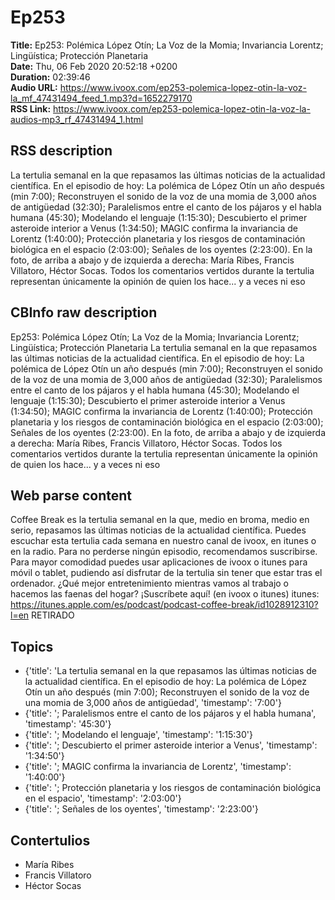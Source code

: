 # Ep253  
**Title:** Ep253: Polémica López Otín; La Voz de la Momia; Invariancia Lorentz; Lingüística; Protección Planetaria  
**Date:** Thu, 06 Feb 2020 20:52:18 +0200  
**Duration:** 02:39:46  
**Audio URL:** https://www.ivoox.com/ep253-polemica-lopez-otin-la-voz-la_mf_47431494_feed_1.mp3?d=1652279170  
**RSS Link:** https://www.ivoox.com/ep253-polemica-lopez-otin-la-voz-la-audios-mp3_rf_47431494_1.html  

## RSS description
La tertulia semanal en la que repasamos las últimas noticias de la actualidad científica. En el episodio de hoy: La polémica de López Otín un año después (min 7:00); Reconstruyen el sonido de la voz de una momia de 3,000 años de antigüedad (32:30); Paralelismos entre el canto de los pájaros y el habla humana (45:30); Modelando el lenguaje (1:15:30); Descubierto el primer asteroide interior a Venus (1:34:50); MAGIC confirma la invariancia de Lorentz (1:40:00); Protección planetaria y los riesgos de contaminación biológica en el espacio (2:03:00); Señales de los oyentes (2:23:00).  En la foto, de arriba a abajo y de izquierda a derecha: María Ribes, Francis Villatoro, Héctor Socas. Todos los comentarios vertidos durante la tertulia representan únicamente la opinión de quien los hace... y a veces ni eso

## CBInfo raw description
Ep253: Polémica López Otín; La Voz de la Momia; Invariancia Lorentz; Lingüística; Protección Planetaria
La tertulia semanal en la que repasamos las últimas noticias de la actualidad científica. En el episodio de hoy: La polémica de López Otín un año después (min 7:00); Reconstruyen el sonido de la voz de una momia de 3,000 años de antigüedad (32:30); Paralelismos entre el canto de los pájaros y el habla humana (45:30); Modelando el lenguaje (1:15:30); Descubierto el primer asteroide interior a Venus (1:34:50); MAGIC confirma la invariancia de Lorentz (1:40:00); Protección planetaria y los riesgos de contaminación biológica en el espacio (2:03:00); Señales de los oyentes (2:23:00).  En la foto, de arriba a abajo y de izquierda a derecha: María Ribes, Francis Villatoro, Héctor Socas. Todos los comentarios vertidos durante la tertulia representan únicamente la opinión de quien los hace... y a veces ni eso


## Web parse content
Coffee Break es la tertulia semanal en la que, medio en broma, medio en serio, repasamos las últimas noticias de la actualidad científica. Puedes escuchar esta tertulia cada semana en nuestro canal de ivoox, en itunes o en la radio. Para no perderse ningún episodio, recomendamos suscribirse. Para mayor comodidad puedes usar aplicaciones de ivoox o itunes para móvil o tablet, pudiendo así disfrutar de la tertulia sin tener que estar tras el ordenador. ¿Qué mejor entretenimiento mientras vamos al trabajo o hacemos las faenas del hogar? ¡Suscríbete aquí! (en ivoox o itunes) itunes: https://itunes.apple.com/es/podcast/podcast-coffee-break/id1028912310?l=en RETIRADO

## Topics
- {'title': 'La tertulia semanal en la que repasamos las últimas noticias de la actualidad científica. En el episodio de hoy: La polémica de López Otín un año después (min 7:00); Reconstruyen el sonido de la voz de una momia de 3,000 años de antigüedad', 'timestamp': '7:00'}
- {'title': '; Paralelismos entre el canto de los pájaros y el habla humana', 'timestamp': '45:30'}
- {'title': '; Modelando el lenguaje', 'timestamp': '1:15:30'}
- {'title': '; Descubierto el primer asteroide interior a Venus', 'timestamp': '1:34:50'}
- {'title': '; MAGIC confirma la invariancia de Lorentz', 'timestamp': '1:40:00'}
- {'title': '; Protección planetaria y los riesgos de contaminación biológica en el espacio', 'timestamp': '2:03:00'}
- {'title': '; Señales de los oyentes', 'timestamp': '2:23:00'}
## Contertulios
- María Ribes
- Francis Villatoro
- Héctor Socas
